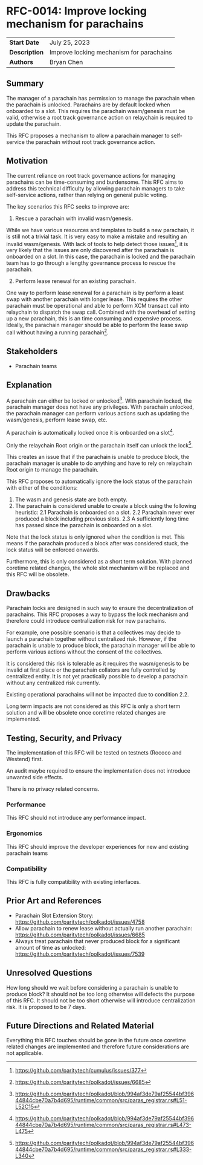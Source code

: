 # RFC-0014: Improve locking mechanism for parachains

|                 |                                          |
| --------------- | ---------------------------------------- |
| **Start Date**  | July 25, 2023                            |
| **Description** | Improve locking mechanism for parachains |
| **Authors**     | Bryan Chen                               |

## Summary

The manager of a parachain has permission to manage the parachain when the parachain is unlocked. Parachains are by default locked when onboarded to a slot. This requires the parachain wasm/genesis must be valid, otherwise a root track governance action on relaychain is required to update the parachain.

This RFC proposes a mechanism to allow a parachain manager to self-service the parachain without root track governance action.

## Motivation

The current reliance on root track governance actions for managing parachains can be time-consuming and burdensome. This RFC aims to address this technical difficulty by allowing parachain managers to take self-service actions, rather than relying on general public voting.

The key scenarios this RFC seeks to improve are:

1. Rescue a parachain with invalid wasm/genesis.

While we have various resources and templates to build a new parachain, it is still not a trivial task. It is very easy to make a mistake and resulting an invalid wasm/genesis. With lack of tools to help detect those issues[^1], it is very likely that the issues are only discovered after the parachain is onboarded on a slot. In this case, the parachain is locked and the parachain team has to go through a lengthy governance process to rescue the parachain.

2. Perform lease renewal for an existing parachain.

One way to perform lease renewal for a parachain is by perform a least swap with another parachain with longer lease. This requires the other parachain must be operational and able to perform XCM transact call into relaychain to dispatch the swap call. Combined with the overhead of setting up a new parachain, this is an time consuming and expensive process. Ideally, the parachain manager should be able to perform the lease swap call without having a running parachain[^2].

## Stakeholders

- Parachain teams

## Explanation

A parachain can either be locked or unlocked[^3]. With parachain locked, the parachain manager does not have any privileges. With parachain unlocked, the parachain manager can perform various actions such as updating the wasm/genesis, perform lease swap, etc.

A parachain is automatically locked once it is onboarded on a slot[^4].

Only the relaychain Root origin or the parachain itself can unlock the lock[^5].

This creates an issue that if the parachain is unable to produce block, the parachain manager is unable to do anything and have to rely on relaychain Root origin to manage the parachain.

This RFC proposes to automatically ignore the lock status of the parachain with either of the conditions:

1. The wasm and genesis state are both empty.
2. The parachain is considered unable to create a block using the following heuristic:
   2.1 Parachain is onboarded on a slot.
     2.2 Parachain never ever produced a block including previous slots.
     2.3 A sufficiently long time has passed since the parachain is onboarded on a slot.

Note that the lock status is only ignored when the condition is met. This means if the parachain produced a block after was considered stuck, the lock status will be enforced onwards.

Furthermore, this is only considered as a short term solution. With planned coretime related changes, the whole slot mechanism will be replaced and this RFC will be obsolete.

## Drawbacks

Parachain locks are designed in such way to ensure the decentralization of parachains. This RFC proposes a way to bypass the lock mechanism and therefore could introduce centralization risk for new parachains.

For example, one possible scenario is that a collectives may decide to launch a parachain together without centralized risk. However, if the parachain is unable to produce block, the parachain manager will be able to perform various actions without the consent of the collectives.

It is considered this risk is tolerable as it requires the wasm/genesis to be invalid at first place or the parachain collators are fully controlled by centralized entity. It is not yet practically possible to develop a parachain without any centralized risk currently.

Existing operational parachains will not be impacted due to condition 2.2.

Long term impacts are not considered as this RFC is only a short term solution and will be obsolete once coretime related changes are implemented.

## Testing, Security, and Privacy

The implementation of this RFC will be tested on testnets (Rococo and Westend) first.

An audit maybe required to ensure the implementation does not introduce unwanted side effects.

There is no privacy related concerns.

### Performance

This RFC should not introduce any performance impact.

### Ergonomics

This RFC should improve the developer experiences for new and existing parachain teams

### Compatibility

This RFC is fully compatibility with existing interfaces.

## Prior Art and References

- Parachain Slot Extension Story: https://github.com/paritytech/polkadot/issues/4758
- Allow parachain to renew lease without actually run another parachain: https://github.com/paritytech/polkadot/issues/6685
- Always treat parachain that never produced block for a significant amount of time as unlocked: https://github.com/paritytech/polkadot/issues/7539

## Unresolved Questions

How long should we wait before considering a parachain is unable to produce block? It should not be too long otherwise will defects the purpose of this RFC. It should not be too short otherwise will introduce centralization risk. It is proposed to be 7 days.

## Future Directions and Related Material

Everything this RFC touches should be gone in the future once coretime related changes are implemented and therefore future considerations are not applicable.

[^1]: https://github.com/paritytech/cumulus/issues/377
[^2]: https://github.com/paritytech/polkadot/issues/6685
[^3]: https://github.com/paritytech/polkadot/blob/994af3de79af25544bf39644844cbe70a7b4d695/runtime/common/src/paras_registrar.rs#L51-L52C15
[^4]: https://github.com/paritytech/polkadot/blob/994af3de79af25544bf39644844cbe70a7b4d695/runtime/common/src/paras_registrar.rs#L473-L475
[^5]: https://github.com/paritytech/polkadot/blob/994af3de79af25544bf39644844cbe70a7b4d695/runtime/common/src/paras_registrar.rs#L333-L340
